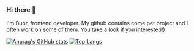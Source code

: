 ### Hi there 👋
I'm Buor, frontend developer. My github contains come pet project and I often work on some of them. You take a look if you interested!)

[![Anurag's GitHub stats](https://github-readme-stats.vercel.app/api?username=buor&show_icons=true&theme=radical)](https://github.com/anuraghazra/github-readme-stats)
[![Top Langs](https://github-readme-stats.vercel.app/api/top-langs/?username=buor&show_icons=true&theme=radical)](https://github.com/anuraghazra/github-readme-stats)

